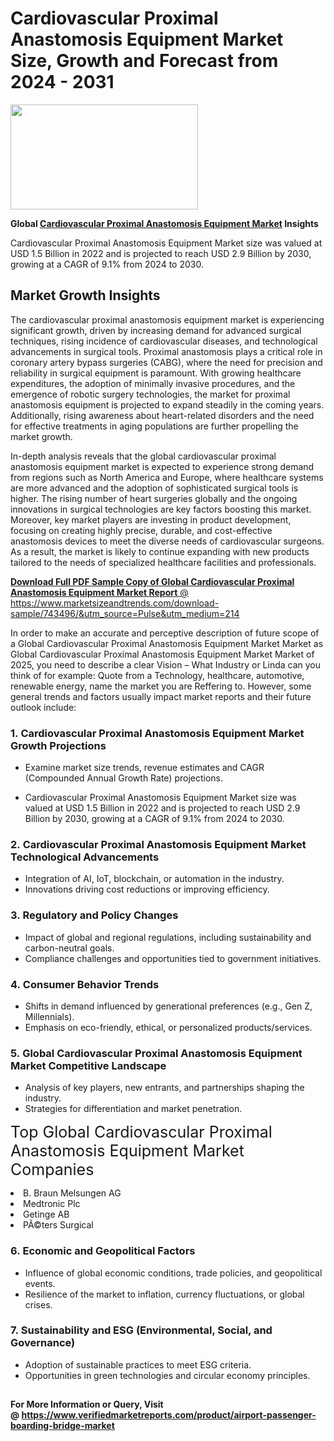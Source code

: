 <H1>Cardiovascular Proximal Anastomosis Equipment Market Size, Growth and Forecast from 2024 - 2031</H1><img class="aligncenter size-medium wp-image-584254" src="https://thirdeyenews.in/wp-content/uploads/2024/09/Global-Market-Research-300x168.jpeg" alt="" width="300" height="168" /><p><strong>Global&nbsp;<a href="https://www.marketsizeandtrends.com/download-sample/743496/&amp;utm_source=Pulse&amp;utm_medium=214">Cardiovascular Proximal Anastomosis Equipment Market</a> Insights</strong></p><p>Cardiovascular Proximal Anastomosis Equipment Market size was valued at USD 1.5 Billion in 2022 and is projected to reach USD 2.9 Billion by 2030, growing at a CAGR of 9.1% from 2024 to 2030.</p><p><h2>Market Growth Insights</h2> <p>The cardiovascular proximal anastomosis equipment market is experiencing significant growth, driven by increasing demand for advanced surgical techniques, rising incidence of cardiovascular diseases, and technological advancements in surgical tools. Proximal anastomosis plays a critical role in coronary artery bypass surgeries (CABG), where the need for precision and reliability in surgical equipment is paramount. With growing healthcare expenditures, the adoption of minimally invasive procedures, and the emergence of robotic surgery technologies, the market for proximal anastomosis equipment is projected to expand steadily in the coming years. Additionally, rising awareness about heart-related disorders and the need for effective treatments in aging populations are further propelling the market growth.</p> <p><a href="#"></a></p> <p>In-depth analysis reveals that the global cardiovascular proximal anastomosis equipment market is expected to experience strong demand from regions such as North America and Europe, where healthcare systems are more advanced and the adoption of sophisticated surgical tools is higher. The rising number of heart surgeries globally and the ongoing innovations in surgical technologies are key factors boosting this market. Moreover, key market players are investing in product development, focusing on creating highly precise, durable, and cost-effective anastomosis devices to meet the diverse needs of cardiovascular surgeons. As a result, the market is likely to continue expanding with new products tailored to the needs of specialized healthcare facilities and professionals.</p> <p><a href="#"></p><p><span class=""><strong>Download Full PDF Sample Copy of Global Cardiovascular Proximal Anastomosis Equipment Market Report</strong> @ <a href="https://www.marketsizeandtrends.com/download-sample/743496/&amp;utm_source=Pulse&amp;utm_medium=214" target="_blank">https://www.marketsizeandtrends.com/download-sample/743496/&amp;utm_source=Pulse&amp;utm_medium=214</a></span></p><p>In order to make an accurate and perceptive description of future scope of a Global&nbsp;Cardiovascular Proximal Anastomosis Equipment Market Market as Global&nbsp;Cardiovascular Proximal Anastomosis Equipment Market Market of 2025, you need to describe a clear Vision &ndash; What Industry or Linda can you think of for example: Quote from a Technology, healthcare, automotive, renewable energy, name the market you are Reffering to. However, some general trends and factors usually impact market reports and their future outlook include:</p><h3>1.&nbsp;<strong>Cardiovascular Proximal Anastomosis Equipment Market Growth Projections</strong></h3><ul><li>Examine market size trends, revenue estimates and CAGR (Compounded Annual Growth Rate) projections.</li><li><p>Cardiovascular Proximal Anastomosis Equipment Market size was valued at USD 1.5 Billion in 2022 and is projected to reach USD 2.9 Billion by 2030, growing at a CAGR of 9.1% from 2024 to 2030.</p></li></ul><h3>2.&nbsp;<strong>Cardiovascular Proximal Anastomosis Equipment Market Technological Advancements</strong></h3><ul><li>Integration of AI, IoT, blockchain, or automation in the industry.</li><li>Innovations driving cost reductions or improving efficiency.</li></ul><h3>3.&nbsp;<strong>Regulatory and Policy Changes</strong></h3><ul><li>Impact of global and regional regulations, including sustainability and carbon-neutral goals.</li><li>Compliance challenges and opportunities tied to government initiatives.</li></ul><h3>4.&nbsp;<strong>Consumer Behavior Trends</strong></h3><ul><li>Shifts in demand influenced by generational preferences (e.g., Gen Z, Millennials).</li><li>Emphasis on eco-friendly, ethical, or personalized products/services.</li></ul><h3>5.&nbsp;<strong>Global Cardiovascular Proximal Anastomosis Equipment Market Competitive Landscape</strong></h3><ul><li>Analysis of key players, new entrants, and partnerships shaping the industry.</li><li>Strategies for differentiation and market penetration.</li></ul><p data-pm-slice="1 1 []"><span style="color: inherit; font-family: inherit; font-size: 25px;">Top Global Cardiovascular Proximal Anastomosis Equipment Market Companies</span></p><div class="" data-test-id=""><p><li>B. Braun Melsungen AG</li><li> Medtronic Plc</li><li> Getinge AB</li><li> PÃ©ters Surgical</li></p></div><h3>6.&nbsp;<strong>Economic and Geopolitical Factors</strong></h3><ul><li>Influence of global economic conditions, trade policies, and geopolitical events.</li><li>Resilience of the market to inflation, currency fluctuations, or global crises.</li></ul><h3>7.&nbsp;<strong>Sustainability and ESG (Environmental, Social, and Governance)</strong></h3><ul><li>Adoption of sustainable practices to meet ESG criteria.</li><li>Opportunities in green technologies and circular economy principles.</li></ul><h2><strong style="font-size: 14px;">For More Information or Query, Visit @&nbsp;</strong><a style="background-color: #ffffff; font-size: 14px;" href="https://www.marketsizeandtrends.com/report/cardiovascular-proximal-anastomosis-equipment-market/" target="_blank">https://www.verifiedmarketreports.com/product/airport-passenger-boarding-bridge-market</a></h2>

